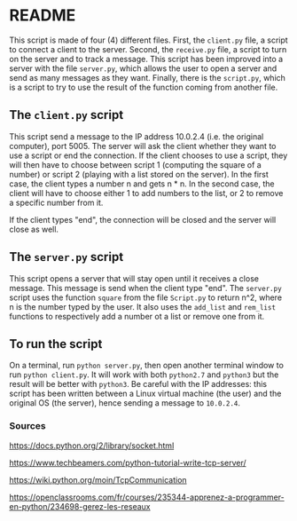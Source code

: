 # README
This script is made of four (4) different files. First, the `client.py` file, a script to connect a client to the server. Second, the `receive.py` file, a script to turn on the server and to track a message. This script has been improved into a server with the file `server.py`, which allows the user to open a server and send as many messages as they want. Finally, there is the `script.py`, which is a script to try to use the result of the function coming from another file.

## The `client.py` script
This script send a message to the IP address 10.0.2.4 (i.e. the original computer), port 5005. The server will ask the client whether they want to use a script or end the connection. If the client chooses to use a script, they will then have to choose between script 1 (computing the square of a number) or script 2 (playing with a list stored on the server). In the first case, the client types a number n and gets n * n. In the second case, the client will have to choose either 1 to add numbers to the list, or 2 to remove a specific number from it.

If the client types "end", the connection will be closed and the server will close as well.

## The `server.py` script
This script opens a server that will stay open until it receives a close message. This message is send when the client type "end". The `server.py` script uses the function `square` from the file `Script.py` to return n^2, where n is the number typed by the user. It also uses the `add_list` and `rem_list` functions to respectively add a number ot a list or remove one from it.

## To run the script
On a terminal, run `python server.py`, then open another terminal window to run `python client.py`. It will work with both `python2.7` and `python3` but the result will be better with `python3`. Be careful with the IP addresses: this script has been written between a Linux virtual machine (the user) and the original OS (the server), hence sending a message to `10.0.2.4`.

### Sources
https://docs.python.org/2/library/socket.html

https://www.techbeamers.com/python-tutorial-write-tcp-server/

https://wiki.python.org/moin/TcpCommunication

https://openclassrooms.com/fr/courses/235344-apprenez-a-programmer-en-python/234698-gerez-les-reseaux
